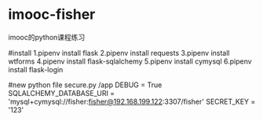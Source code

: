 # imooc-fisher
imooc的python课程练习

#install
1.pipenv install flask
2.pipenv install requests
3.pipenv install wtforms
4.pipenv install flask-sqlalchemy
5.pipenv install cymysql
6.pipenv install flask-login




#new python file secure.py /app
DEBUG = True
SQLALCHEMY_DATABASE_URI = 'mysql+cymysql://fisher:fisher@192.168.199.122:3307/fisher'
SECRET_KEY = '123'